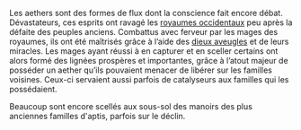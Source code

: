 

Les aethers sont des formes de flux dont la conscience fait encore débat. Dévastateurs, ces esprits ont ravagé les [royaumes occidentaux](<../Nations humaines/Royaumes occidentaux.md>) peu après la défaite des peuples anciens. Combattus avec ferveur par les mages des royaumes, ils ont été maîtrisés grâce à l’aide des [dieux aveugles](<../Univers/Dieux/Dieux aveugles.md>) et de leurs miracles. Les mages ayant réussi à en capturer et en sceller certains ont alors formé des lignées prospères et importantes, grâce à l’atout majeur de posséder un aether qu’ils pouvaient menacer de libérer sur les familles voisines. Ceux-ci servaient aussi parfois de catalyseurs aux familles qui les possédaient.

Beaucoup sont encore scellés aux sous-sol des manoirs des plus anciennes familles d'aptis, parfois sur le déclin.
